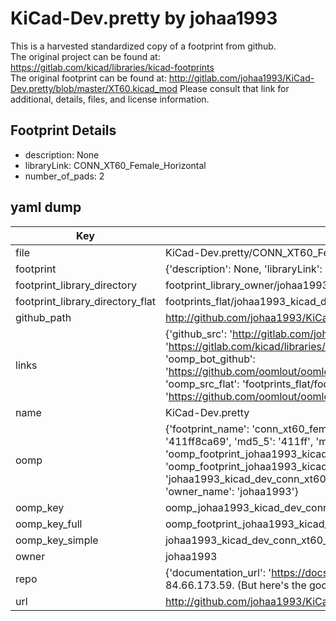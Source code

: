 # KiCad-Dev.pretty by johaa1993  
This is a harvested standardized copy of a footprint from github.  
The original project can be found at:  
https://gitlab.com/kicad/libraries/kicad-footprints  
The original footprint can be found at:
http://gitlab.com/johaa1993/KiCad-Dev.pretty/blob/master/XT60.kicad_mod
Please consult that link for additional, details, files, and license information.  
## Footprint Details
* description: None  
* libraryLink: CONN_XT60_Female_Horizontal  
* number_of_pads: 2  
## yaml dump  
| Key | Value |  
| --- | --- |  
| file | KiCad-Dev.pretty/CONN_XT60_Female_Horizontal.kicad_mod |  
| footprint | {'description': None, 'libraryLink': 'CONN_XT60_Female_Horizontal', 'number_of_pads': 2} |  
| footprint_library_directory | footprint_library_owner/johaa1993_KiCad-Dev.pretty |  
| footprint_library_directory_flat | footprints_flat/johaa1993_kicad_dev_conn_xt60_female_horizontal/working |  
| github_path | http://github.com/johaa1993/KiCad-Dev.pretty/blob/master/CONN_XT60_Female_Horizontal.kicad_mod |  
| links | {'github_src': 'http://gitlab.com/johaa1993/KiCad-Dev.pretty/blob/master/XT60.kicad_mod', 'github_src_repo': 'https://gitlab.com/kicad/libraries/kicad-footprints', 'oomp_bot': 'footprints/johaa1993_kicad_dev_conn_xt60_female_horizontal/working', 'oomp_bot_github': 'https://github.com/oomlout/oomlout_oomp_footprint_bot/tree/main/footprints/johaa1993_kicad_dev_conn_xt60_female_horizontal/working', 'oomp_src_flat': 'footprints_flat/footprints_flat/johaa1993_kicad_dev_conn_xt60_female_horizontal/working', 'oomp_src_flat_github': 'https://github.com/oomlout/oomlout_oomp_footprint_src/tree/main/footprints_flat/johaa1993_kicad_dev_conn_xt60_female_horizontal/working'} |  
| name | KiCad-Dev.pretty |  
| oomp | {'footprint_name': 'conn_xt60_female_horizontal', 'library_name': 'kicad_dev', 'md5': '411ff8ca69219dc991bd8d855ba3bfef', 'md5_10': '411ff8ca69', 'md5_5': '411ff', 'md5_6': '411ff8', 'oomp_key': 'oomp_johaa1993_kicad_dev_conn_xt60_female_horizontal', 'oomp_key_extra': 'oomp_footprint_johaa1993_kicad_dev_conn_xt60_female_horizontal', 'oomp_key_full': 'oomp_footprint_johaa1993_kicad_dev_conn_xt60_female_horizontal_411ff8', 'oomp_key_simple': 'johaa1993_kicad_dev_conn_xt60_female_horizontal', 'original_filename': 'KiCad-Dev.pretty/CONN_XT60_Female_Horizontal.kicad_mod', 'owner_name': 'johaa1993'} |  
| oomp_key | oomp_johaa1993_kicad_dev_conn_xt60_female_horizontal |  
| oomp_key_full | oomp_footprint_johaa1993_kicad_dev_conn_xt60_female_horizontal |  
| oomp_key_simple | johaa1993_kicad_dev_conn_xt60_female_horizontal |  
| owner | johaa1993 |  
| repo | {'documentation_url': 'https://docs.github.com/rest/overview/resources-in-the-rest-api#rate-limiting', 'message': "API rate limit exceeded for 84.66.173.59. (But here's the good news: Authenticated requests get a higher rate limit. Check out the documentation for more details.)"} |  
| url | http://github.com/johaa1993/KiCad-Dev.pretty |  

